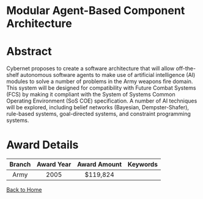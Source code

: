
Modular Agent-Based Component Architecture
==========================================

# Abstract


Cybernet proposes to create a software architecture that will allow off-the-shelf autonomous software agents to make use of artificial intelligence (AI) modules to solve a number of problems in the Army weapons fire domain.  This system will be designed for compatibility with Future Combat Systems (FCS) by making it compliant with the System of Systems Common Operating Environment (SoS COE) specification.  A number of AI techniques will be explored, including belief networks (Bayesian, Dempster-Shafer), rule-based systems, goal-directed systems, and constraint programming systems.  

# Award Details

|Branch|Award Year|Award Amount|Keywords|
| :---: | :---: | :---: | :---: |
|Army|2005|$119,824||
  
  


[Back to Home](https://github.com/chrischow/dod_sbir_awards/CC/#961)